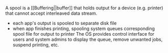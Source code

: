A spool is a [[Buffering||buffer]] that holds output for a device (e.g. printer) that cannot accept interleaved data stream.
- each app's output is spooled to separate disk file
- when app finishes printing, spooling system queues corresponding spool file for output to printer
The OS provides control interface for users and system admins to display the queue, remove unwanted jobs, suspend printing, etc.